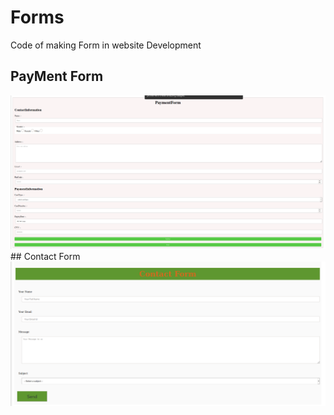 # Forms
Code of making Form in website Development
## PayMent Form
<img src="payform.png" >
## Contact Form
<img src="conform.png" >
